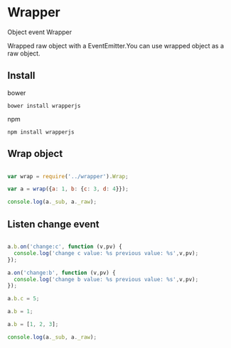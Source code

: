 Wrapper
=======

Object event Wrapper

Wrapped raw object with a EventEmitter.You can use wrapped object as a raw object.

Install
------
bower

    bower install wrapperjs

npm
    
    npm install wrapperjs

Wrap object
------

```javascript

var wrap = require('../wrapper').Wrap;

var a = wrap({a: 1, b: {c: 3, d: 4}});

console.log(a._sub, a._raw);

```


Listen change event
------

```javascript

a.b.on('change:c', function (v,pv) {
  console.log('change c value: %s previous value: %s',v,pv);
});

a.on('change:b', function (v,pv) {
  console.log('change b value: %s previous value: %s',v,pv);
});

a.b.c = 5;

a.b = 1;

a.b = [1, 2, 3];

console.log(a._sub, a._raw);

```